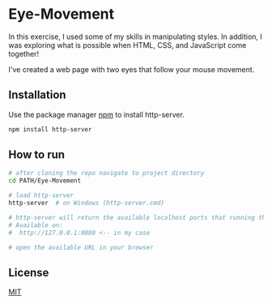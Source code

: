 # Eye-Movement

In this exercise, I used some of my skills in manipulating styles. In addition, I was exploring what is possible when HTML, CSS, and JavaScript come together!

I've created a web page with two eyes that follow your mouse movement.

## Installation

Use the package manager [npm](https://www.npmjs.com/package/http-server) to install http-server.

```bash
npm install http-server
```

## How to run

```bash
# after cloning the repo navigate to project directory
cd PATH/Eye-Movement

# load http-server 
http-server  # on Windows (http-server.cmd)

# http-server will return the available localhost ports that running the local server
# Available on:
#  http://127.0.0.1:8080 <-- in my case

# open the available URL in your browser 
```


## License
[MIT](https://github.com/FerasBinHussain/PacMan/blob/master/LICENSE)
